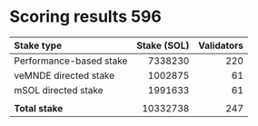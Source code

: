 # Scoring results 596

| Stake type              | Stake (SOL)    | Validators     |
|:------------------------|---------------:|---------------:|
| Performance-based stake | 7338230        | 220            |
| veMNDE directed stake   | 1002875        | 61             |
| mSOL directed stake     | 1991633        | 61             |
|                         |                |                |
| **Total stake**         | 10332738       | 247            |